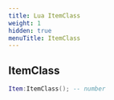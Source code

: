 ```yaml
---
title: Lua ItemClass
weight: 1
hidden: true
menuTitle: ItemClass
---
```

## ItemClass
```lua
Item:ItemClass(); -- number
```
